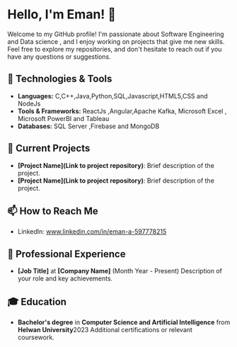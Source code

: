 # Hello, I'm  Eman! 👋

Welcome to my GitHub profile! I'm passionate about Software Engineering and Data science , and I enjoy working on projects that give me new skills. Feel free to explore my repositories, and don't hesitate to reach out if you have any questions or suggestions.

## 🔧 Technologies & Tools

- **Languages:** C,C++,Java,Python,SQL,Javascript,HTML5,CSS and NodeJs
- **Tools & Frameworks:** ReactJs ,Angular,Apache Kafka, Microsoft Excel , Microsoft PowerBI and Tableau
- **Databases:** SQL Server ,Firebase and MongoDB

## 🌱 Current Projects

- **[Project Name](Link to project repository)**: Brief description of the project.
- **[Project Name](Link to project repository)**: Brief description of the project.

## 📫 How to Reach Me

- LinkedIn: www.linkedin.com/in/eman-a-597778215

## 💼 Professional Experience

- **[Job Title]** at **[Company Name]** (Month Year - Present)
  Description of your role and key achievements.

## 🎓 Education

- **Bachelor's degree** in **Computer Science and Artificial Intelligence** from **Helwan University**2023
  Additional certifications or relevant coursework.

